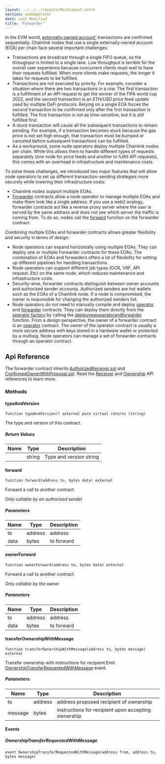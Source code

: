 ```yaml
---
layout: ../../../layouts/MainLayout.astro
section: nodeOperator
date: Last Modified
title: "Forwarder"
---
```


In the EVM world, [externally-owned account'](https://ethereum.org/en/developers/docs/accounts/) transactions are confirmed sequentially. Chainlink nodes that use a single externally-owned account (EOA) per chain face several important challenges:

- Transactions are broadcast through a single FIFO queue, so the throughput is limited to a single lane. Low throughput is terrible for the overall user experience because concurrent clients must wait to have their requests fulfilled. When more clients make requests, the longer it takes for requests to be fulfilled.
- Transactions are not executed by priority. For example, consider a situation where there are two transactions in a row. The first transaction is a fulfillment of an API request to get the winner of the FIFA world cup 2022, and the second transaction is an _ETH/USD_ price feed update used by multiple DeFi protocols. Relying on a single EOA forces the second transaction to be confirmed only after the first transaction is fulfilled. The first transaction is not as time-sensitive, but it is still fulfilled first.
- A stuck transaction will cause all the subsequent transactions to remain pending. For example, if a transaction becomes stuck because the gas price is not set high enough, that transaction must be bumped or canceled before subsequent transactions can be fulfilled.
- As a workaround, some node operators deploy multiple Chainlink nodes per chain. While this allows them to handle different types of requests separately (one node for price feeds and another to fulfill API requests), this comes with an overhead in infrastructure and maintenance costs.

To solve these challenges, we introduced two major features that will allow node operators to set up different transaction-sending strategies more securely while lowering their infrastructure costs:

- Chainlink nodes support multiple EOAs.
- [Forwarder](https://github.com/smartcontractkit/chainlink/blob/develop/contracts/src/v0.7/AuthorizedForwarder.sol) contracts allow a node operator to manage multiple EOAs and make them look like a single address. If you use a web2 analogy, forwarder contracts act like a reverse proxy server where the user is served by the same address and does not see which server the traffic is coming from. To do so, nodes call the [forward](#forward) function on the forwarder contract.

Combining multiple EOAs and forwarder contracts allows greater flexibility and security in terms of design:

- Node operators can expand horizontally using multiple EOAs. They can deploy one or multiple Forwarder contracts for these EOAs. The combination of EOAs and forwarders offers a lot of flexibility for setting up different pipelines for handling transactions.
- Node operators can support different job types (OCR, VRF, API request..Etc) on the same node, which reduces maintenance and infrastructure costs.
- Security-wise, forwarder contracts distinguish between owner accounts and authorized sender accounts. Authorized senders are hot wallets such as the EOAs of a Chainlink node. If a node is compromised, the owner is responsible for changing the authorized senders list.
- Node operators do not need to manually compile and deploy [operator](/chainlink-nodes/contracts/operator) and [forwarder](/chainlink-nodes/contracts/forwarder) contracts. They can deploy them directly from the [operator factory](/chainlink-nodes/contracts/operatorfactory) by calling the [deploynewoperatorandforwarder](/chainlink-nodes/contracts/operatorfactory#deploynewoperatorandforwarder) function. From a design perspective, the owner of a forwarder contract is an [operator](/chainlink-nodes/contracts/operator) contract. The owner of the operator contract is usually a more secure address with keys stored in a hardware wallet or protected by a multisig. Node operators can manage a set of forwarder contracts through an operator contract.

## Api Reference

The forwarder contract inherits [AuthorizedReceiver.sol](https://github.com/smartcontractkit/chainlink/blob/develop/contracts/src/v0.7/AuthorizedReceiver.sol) and [ConfirmedOwnerWithProposal.sol](https://github.com/smartcontractkit/chainlink/edit/develop/contracts/src/v0.7/ConfirmedOwnerWithProposal.sol). Read the [Receiver](/chainlink-nodes/contracts/receiver) and [Ownership](/chainlink-nodes/contracts/ownership) API references to learn more.

### Methods

#### typeAndVersion

```solidity
function typeAndVersion() external pure virtual returns (string)
```

The type and version of this contract.

##### Return Values

| Name | Type   | Description             |
| ---- | ------ | ----------------------- |
|      | string | Type and version string |

#### forward

```solidity
function forward(address to, bytes data) external
```

Forward a call to another contract.

_Only callable by an authorized sender_

##### Parameters

| Name | Type    | Description |
| ---- | ------- | ----------- |
| to   | address | address     |
| data | bytes   | to forward  |

#### ownerForward

```solidity
function ownerForward(address to, bytes data) external
```

Forward a call to another contract.

_Only callable by the owner_

##### Parameters

| Name | Type    | Description |
| ---- | ------- | ----------- |
| to   | address | address     |
| data | bytes   | to forward  |

#### transferOwnershipWithMessage

```solidity
function transferOwnershipWithMessage(address to, bytes message) external
```

Transfer ownership with instructions for recipient.Emit [OwnershipTransferRequestedWithMessage](#ownershiptransferrequestedwithmessage) event.

##### Parameters

| Name    | Type    | Description                                         |
| ------- | ------- | --------------------------------------------------- |
| to      | address | address proposed recipient of ownership             |
| message | bytes   | instructions for recipient upon accepting ownership |

#### Events

##### OwnershipTransferRequestedWithMessage

```solidity
event OwnershipTransferRequestedWithMessage(address from, address to, bytes message)
```
